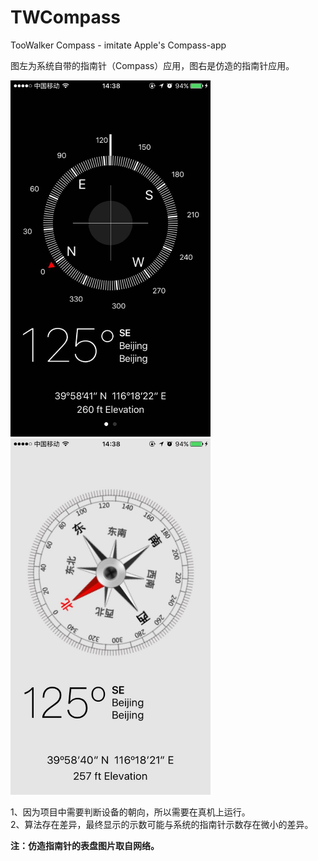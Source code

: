 # TWCompass
TooWalker Compass - imitate Apple's Compass-app

图左为系统自带的指南针（Compass）应用，图右是仿造的指南针应用。

<img src="https://github.com/TooWalker/TWCompass/raw/master/screenshots/AppleCompass.jpg" width="320">  <img src="https://github.com/TooWalker/TWCompass/raw/master/screenshots/Compass.jpg" width="320">

1、因为项目中需要判断设备的朝向，所以需要在真机上运行。  
2、算法存在差异，最终显示的示数可能与系统的指南针示数存在微小的差异。

**注：仿造指南针的表盘图片取自网络。**
